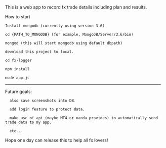 This is a web app to record fx trade details including plan and results.

How to start

```
Install mongodb (currently using version 3.6)

cd {PATH_TO_MONGODB} (for example, MongoDB/Server/3.6/bin)

mongod (this will start mongodb using default dbpath)

download this project to local.

cd fx-logger

npm install

node app.js
```

<hr>

Future goals:
```
  also save screenshots into DB.
  
  add login feature to protect data.
  
  make use of api (maybe MT4 or oanda provides) to automatically send trade data to my app.
  
  etc...

 ``` 
Hope one day can release this to help all fx lovers!
  
